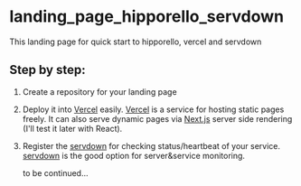 # landing_page_hipporello_servdown
This landing page for quick start to hipporello, vercel and servdown

## Step by step:
1) Create a repository for your landing page
2) Deploy it into [Vercel](https://vercel.com) easily. [Vercel](https://vercel.com) is a service for hosting static pages freely. It can also serve dynamic pages via [Next.js](https://nextjs.org) server side rendering (I'll test it later with React).
3) Register the [servdown](https://servdown.com) for checking status/heartbeat of your service. [servdown](https://servdown.com)  is the good option for server&service monitoring.
    
    to be continued...
